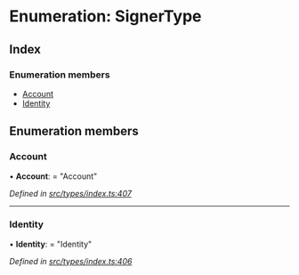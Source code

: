 # Enumeration: SignerType

## Index

### Enumeration members

* [Account](signertype.md#account)
* [Identity](signertype.md#identity)

## Enumeration members

###  Account

• **Account**: = "Account"

*Defined in [src/types/index.ts:407](https://github.com/PolymathNetwork/polymesh-sdk/blob/7a4dc5b/src/types/index.ts#L407)*

___

###  Identity

• **Identity**: = "Identity"

*Defined in [src/types/index.ts:406](https://github.com/PolymathNetwork/polymesh-sdk/blob/7a4dc5b/src/types/index.ts#L406)*
